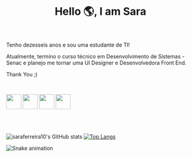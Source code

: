 

<h1 align="center">Hello 🌎, I am Sara</h1>

<br><br>
Tenho dezesseis anos e sou uma estudante de TI!

Atualmente, termino o curso técnico em Desenvolvimento de Sistemas - Senac e planejo me tornar uma UI Designer e Desenvolvedora Front End.

Thank You ;)

<br/>

<img src="https://cdn.jsdelivr.net/gh/devicons/devicon/icons/mysql/mysql-original.svg" width="40" height="40"/>  <img src="https://cdn.jsdelivr.net/gh/devicons/devicon/icons/html5/html5-original.svg" width="40" height="40"/>  <img src="https://cdn.jsdelivr.net/gh/devicons/devicon/icons/css3/css3-original.svg" width="40" height="40"/> <img src="https://cdn.jsdelivr.net/gh/devicons/devicon/icons/java/java-original.svg" width="40" height="40"/>

<br/><br/>

  
![saraferreira10's GitHub stats](https://github-readme-stats.vercel.app/api?username=saraferreira10&show_icons=true&theme=radical)
[![Top Langs](https://github-readme-stats.vercel.app/api/top-langs/?username=saraferreira10&layout=compact)](https://github.com/anuraghazra/github-readme-stats)

![Snake animation](https://github.com/saraferreira10/saraferreira10/blob/output/github-contribution-grid-snake.svg)
